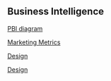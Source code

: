 ## Business Intelligence

[PBI diagram](https://www.coatesdatastrategies.com/diagrams)

[Marketing Metrics](https://media-exp1.licdn.com/dms/image/C4E22AQGqvsTmjN-aLQ/feedshare-shrink_1280-alternative/0/1608539443600?e=1614211200&v=beta&t=pHSYxfRLWMuGnrBJIC-DRUnXeOTpsl0EmIbTieaqyAY)

[Design](https://bibrainz.com/blog/2018/02/01/5-reasons-you-suck-at-bi-dashboard-design/)

[Design](https://www.datastoryacademy.com/fundamental-challenges-dashboard-design)

